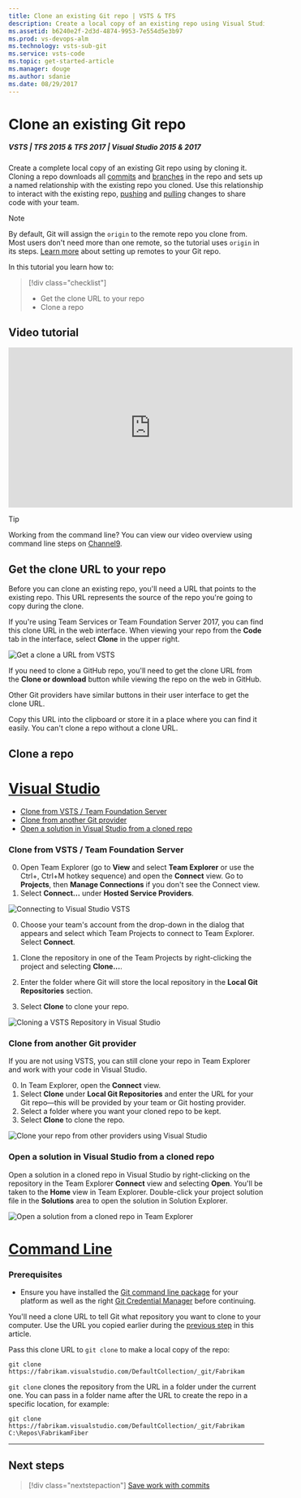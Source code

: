 ```yaml
---
title: Clone an existing Git repo | VSTS & TFS
description: Create a local copy of an existing repo using Visual Studio or command line clone 
ms.assetid: b6240e2f-2d3d-4874-9953-7e554d5e3b97
ms.prod: vs-devops-alm
ms.technology: vsts-sub-git 
ms.service: vsts-code
ms.topic: get-started-article
ms.manager: douge
ms.author: sdanie
ms.date: 08/29/2017
---
```


# Clone an existing Git repo

##### VSTS | TFS 2015 & TFS 2017 | Visual Studio 2015 & 2017

Create a complete local copy of an existing Git repo using by cloning it. 
Cloning a repo downloads all [commits](commits.md) and [branches](branches.md) in the repo and sets up a named relationship with the existing repo you cloned.
Use this relationship to interact with the existing repo, [pushing](pushing.md) and [pulling](pulling.md) changes to share code with your team.

>[!NOTE]
> By default, Git will assign the `origin` to the remote repo you clone from. Most users don't need more than one remote, so the tutorial uses `origin` in its steps. 
> [Learn more](creatingrepo.md#remotes) about setting up remotes to your Git repo.

In this tutorial you learn how to:

> [!div class="checklist"]
> * Get the clone URL to your repo
> * Clone a repo

## Video tutorial

<iframe src="https://channel9.msdn.com/series/Team-Services-Git-Tutorial/Git-Tutorial-Create-a-Git-repo-in-Visual-Studio-2015/player" width="560" height="315" allowFullScreen frameBorder="0"></iframe>

>[!TIP]
> Working from the command line? You can view our video overview using command line steps on [Channel9](https://channel9.msdn.com/series/Team-Services-Git-Tutorial/Git-Tutorial-Create-a-repo-from-the-command-line).

<a name="clone_url"></a>
## Get the clone URL to your repo

Before you can clone an existing repo, you'll need a URL that points to the existing repo. This URL represents the source of the repo you're going to copy during the clone.

If you're using Team Services or Team Foundation Server 2017, you can find this clone URL in the web interface. 
When viewing your repo from the **Code** tab in the interface, select **Clone** in the upper right.

![Get a clone a URL from VSTS](./_img/get_clone_url.gif)

If you need to clone a GitHub repo, you'll need to get the clone URL from the **Clone or download** button while viewing the repo on the web in GitHub. 

Other Git providers have similar buttons in their user interface to get the clone URL. 

Copy this URL into the clipboard or store it in a place where you can find it easily. You can't clone a repo without a clone URL.

## Clone a repo 

# [Visual Studio](#tab/visual-studio)

* [Clone from VSTS / Team Foundation Server](#clone-from-visual-studio-team-services--team-foundation-server)
* [Clone from another Git provider](#clone-from-another-git-provider)
* [Open a solution in Visual Studio from a cloned repo](#open-a-solution-in-visual-studio-from-a-cloned-repo)

### Clone from VSTS / Team Foundation Server

0. Open Team Explorer (go to **View** and select **Team Explorer** or use the Ctrl+\, Ctrl+M hotkey sequence) and open the **Connect** view. Go to **Projects**, then **Manage Connections** if you don't see the Connect view.
0. Select **Connect...** under **Hosted Service Providers**.

  ![Connecting to Visual Studio VSTS](_img/connect_to_vsts_from_vs2015.png)

0. Choose your team's account from the drop-down in the dialog that appears and select which Team Projects to connect to Team Explorer. Select **Connect**. 

0. Clone the repository in one of the Team Projects by right-clicking the project and selecting **Clone...**. 
0. Enter the folder where Git will store the local repository in the **Local Git Repositories** section.
0. Select **Clone** to clone your repo. 

  ![Cloning a VSTS Repository in Visual Studio](../_shared/_img/cloneVsRepo.png)

### Clone from another Git provider

If you are not using VSTS, you can still clone your repo in Team Explorer and work with your code in Visual Studio.

0. In Team Explorer, open the **Connect** view.
0. Select **Clone** under **Local Git Repositories** and enter the URL for your Git repo&mdash;this will be provided by your team or Git hosting 
provider. 
0. Select a folder where you want your cloned repo to be kept. 
0. Select **Clone** to clone the repo.   

  ![Clone your repo from other providers using Visual Studio](_img/clone_other_providers.png)</ol>    

### Open a solution in Visual Studio from a cloned repo

Open a solution in a cloned repo in Visual Studio by right-clicking on the repository in the Team Explorer **Connect** view and selecting **Open**. 
You'll be taken to the **Home** view in Team Explorer. Double-click your project solution file in the **Solutions** area to open the solution in Solution Explorer.

![Open a solution from a cloned repo in Team Explorer](_img/vs_open_solution.gif)

# [Command Line](#tab/command-line)

### Prerequisites

* Ensure you have installed the [Git command line package](http://git-scm.com/download) for your platform as well as the 
right [Git Credential Manager](../set-up-credential-managers.md) before continuing.

You'll need a clone URL to tell Git what repository you want to clone to your computer. Use the URL you copied earlier during the [previous step](#clone_url) in this article.

Pass this clone URL to `git clone` to make a local copy of the repo:

```
git clone https://fabrikam.visualstudio.com/DefaultCollection/_git/Fabrikam
```

`git clone` clones the repository from the URL in a folder under the current one. You can pass in a folder name after the URL to create the repo in a specific location, for example:

```
git clone https://fabrikam.visualstudio.com/DefaultCollection/_git/Fabrikam C:\Repos\FabrikamFiber
```

---

## Next steps

> [!div class="nextstepaction"]
> [Save work with commits](commits.md)
